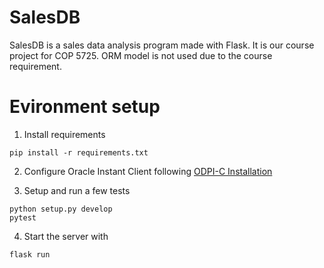 # SalesDB

SalesDB is a sales data analysis program made with Flask. 
It is our course project for COP 5725. ORM model is 
not used due to the course requirement.

# Evironment setup
1. Install requirements
```
pip install -r requirements.txt
```
2. Configure Oracle Instant Client following [ODPI-C Installation](https://oracle.github.io/odpi/doc/installation.html#macos)

3. Setup and run a few tests
```
python setup.py develop
pytest
```
4. Start the server with
```
flask run
```